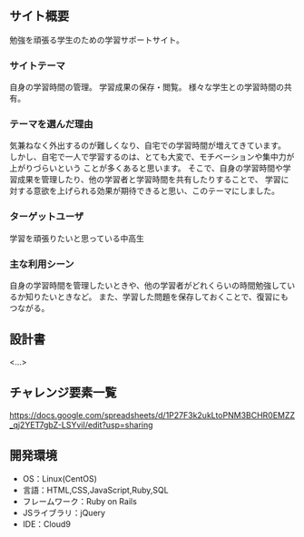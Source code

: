 
## サイト概要

勉強を頑張る学生のための学習サポートサイト。

### サイトテーマ

自身の学習時間の管理。
学習成果の保存・閲覧。
様々な学生との学習時間の共有。

### テーマを選んだ理由

気兼ねなく外出するのが難しくなり、自宅での学習時間が増えてきています。
しかし、自宅で一人で学習するのは、とても大変で、モチベーションや集中力が上がりづらいという
ことが多くあると思います。
そこで、自身の学習時間や学習成果を管理したり、他の学習者と学習時間を共有したりすることで、
学習に対する意欲を上げられる効果が期待できると思い、このテーマにしました。

### ターゲットユーザ

学習を頑張りたいと思っている中高生

### 主な利用シーン

自身の学習時間を管理したいときや、他の学習者がどれくらいの時間勉強しているか知りたいときなど。
また、学習した問題を保存しておくことで、復習にもつながる。

## 設計書
<...>

## チャレンジ要素一覧
<https://docs.google.com/spreadsheets/d/1P27F3k2ukLtoPNM3BCHR0EMZZ_qj2YET7gbZ-LSYviI/edit?usp=sharing>

## 開発環境
- OS：Linux(CentOS)
- 言語：HTML,CSS,JavaScript,Ruby,SQL
- フレームワーク：Ruby on Rails
- JSライブラリ：jQuery
- IDE：Cloud9
